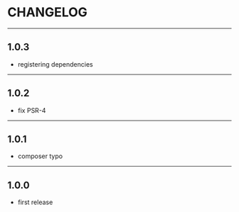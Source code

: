 # CHANGELOG

----


## 1.0.3

- registering dependencies

----


## 1.0.2

- fix PSR-4

----


## 1.0.1

- composer typo


----


## 1.0.0

- first release
